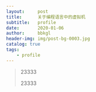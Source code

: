 ```yaml
---
layout:     post
title:      关于编程语言中的虚拟机
subtitle:   profile
date:       2020-01-06
author:     bbkgl
header-img: img/post-bg-0003.jpg
catalog: true
tags:
    - profile
---
```


>23333
>
>23333

